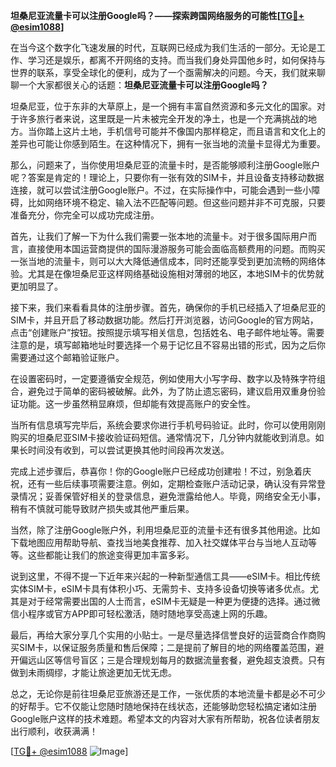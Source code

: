 **坦桑尼亚流量卡可以注册Google吗？——探索跨国网络服务的可能性[[TG💪+ @esim1088](https://t.me/s/esim1088)]**

在当今这个数字化飞速发展的时代，互联网已经成为我们生活的一部分。无论是工作、学习还是娱乐，都离不开网络的支持。而当我们身处异国他乡时，如何保持与世界的联系，享受全球化的便利，成为了一个亟需解决的问题。今天，我们就来聊聊一个大家都很关心的话题：**坦桑尼亚流量卡可以注册Google吗？**

坦桑尼亚，位于东非的大草原上，是一个拥有丰富自然资源和多元文化的国家。对于许多旅行者来说，这里既是一片未被完全开发的净土，也是一个充满挑战的地方。当你踏上这片土地，手机信号可能并不像国内那样稳定，而且语言和文化上的差异也可能让你感到陌生。在这种情况下，拥有一张当地的流量卡显得尤为重要。

那么，问题来了，当你使用坦桑尼亚的流量卡时，是否能够顺利注册Google账户呢？答案是肯定的！理论上，只要你有一张有效的SIM卡，并且设备支持移动数据连接，就可以尝试注册Google账户。不过，在实际操作中，可能会遇到一些小障碍，比如网络环境不稳定、输入法不匹配等问题。但这些问题并非不可克服，只要准备充分，你完全可以成功完成注册。

首先，让我们了解一下为什么我们需要一张本地的流量卡。对于很多国际用户而言，直接使用本国运营商提供的国际漫游服务可能会面临高额费用的问题。而购买一张当地的流量卡，则可以大大降低通信成本，同时还能享受到更加流畅的网络体验。尤其是在像坦桑尼亚这样网络基础设施相对薄弱的地区，本地SIM卡的优势就更加明显了。

接下来，我们来看看具体的注册步骤。首先，确保你的手机已经插入了坦桑尼亚的SIM卡，并且开启了移动数据功能。然后打开浏览器，访问Google的官方网站，点击“创建账户”按钮。按照提示填写相关信息，包括姓名、电子邮件地址等。需要注意的是，填写邮箱地址时要选择一个易于记忆且不容易出错的形式，因为之后你需要通过这个邮箱验证账户。

在设置密码时，一定要遵循安全规范，例如使用大小写字母、数字以及特殊字符组合，避免过于简单的密码被破解。此外，为了防止遗忘密码，建议启用双重身份验证功能。这一步虽然稍显麻烦，但却能有效提高账户的安全性。

当所有信息填写完毕后，系统会要求你进行手机号码验证。此时，你可以使用刚刚购买的坦桑尼亚SIM卡接收验证码短信。通常情况下，几分钟内就能收到消息。如果长时间没有收到，可以尝试更换其他时间段再次发送。

完成上述步骤后，恭喜你！你的Google账户已经成功创建啦！不过，别急着庆祝，还有一些后续事项需要注意。例如，定期检查账户活动记录，确认没有异常登录情况；妥善保管好相关的登录信息，避免泄露给他人。毕竟，网络安全无小事，稍有不慎就可能导致财产损失或其他严重后果。

当然，除了注册Google账户外，利用坦桑尼亚的流量卡还有很多其他用途。比如下载地图应用帮助导航、查找当地美食推荐、加入社交媒体平台与当地人互动等等。这些都能让我们的旅途变得更加丰富多彩。

说到这里，不得不提一下近年来兴起的一种新型通信工具——eSIM卡。相比传统实体SIM卡，eSIM卡具有体积小巧、无需剪卡、支持多设备切换等诸多优点。尤其是对于经常需要出国的人士而言，eSIM卡无疑是一种更为便捷的选择。通过微信小程序或官方APP即可轻松激活，随时随地享受高速上网的乐趣。

最后，再给大家分享几个实用的小贴士。一是尽量选择信誉良好的运营商合作商购买SIM卡，以保证服务质量和售后保障；二是提前了解目的地的网络覆盖范围，避开偏远山区等信号盲区；三是合理规划每月的数据流量套餐，避免超支浪费。只有做到未雨绸缪，才能让旅途更加无忧无虑。

总之，无论你是前往坦桑尼亚旅游还是工作，一张优质的本地流量卡都是必不可少的好帮手。它不仅能让您随时随地保持在线状态，还能够助您轻松搞定诸如注册Google账户这样的技术难题。希望本文的内容对大家有所帮助，祝各位读者朋友出行顺利，收获满满！

[[TG💪+ @esim1088](https://t.me/s/esim1088) ![Image](https://i.postimg.cc/4NQfJmqS/Snipaste-2025-05-13-00-14-12.png)]
